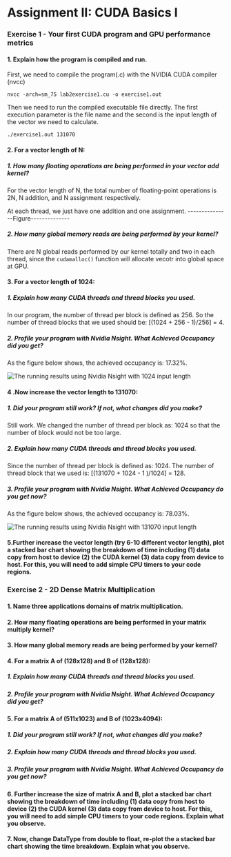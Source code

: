 #  Assignment II: CUDA Basics I

### Exercise 1 - Your first CUDA program and GPU performance metrics

#### 1. Explain how the program is compiled and run. 
First, we need to compile the program(.c) with the NVIDIA CUDA compiler (nvcc)

```nvcc -arch=sm_75 lab2exercise1.cu -o exercise1.out```

Then we need to run the compiled executable file directly. The first execution parameter is the file name and the second is the input length of the vector we need to calculate.

```./exercise1.out 131070```

#### 2. For a vector length of N:
##### 1. How many floating operations are being performed in your vector add kernel?

   For the vector length of N, the total number of floating-point operations is 2N, N addition, and N assignment respectively.
   
   At each thread, we just have one addition and one assignment.
   ---------------Figure--------------   
   
##### 2. How many global memory reads are being performed by your kernel?

There are N global reads performed by our kernel totally and two in each thread, since the ```cudamalloc()``` function will allocate vecotr into global space at GPU.

#### 3. For a vector length of 1024:
##### 1. Explain how many CUDA threads and thread blocks you used.

In our program, the number of thread per block is defined as 256. So the number of thread blocks that we used should be: [(1024 + 256 - 1)/256] = 4.

##### 2. Profile your program with Nvidia Nsight. What Achieved Occupancy did you get?

As the figure below shows, the achieved occupancy is: 17.32%.

![The running results using Nvidia Nsight with 1024 input length](./images/E1_3_2.png)

#### 4 .Now increase the vector length to 131070:

##### 1. Did your program still work? If not, what changes did you make?

Still work. We changed the number of thread per block as: 1024 so that the number of block would not be too large. 

##### 2. Explain how many CUDA threads and thread blocks you used.

Since the number of thread per block is defined as: 1024. The number of thread block that we used is: [(131070 + 1024 - 1 )/1024] = 128.

##### 3. Profile your program with Nvidia Nsight. What Achieved Occupancy do you get now?

As the figure below shows, the achieved occupancy is: 78.03%.

![The running results using Nvidia Nsight with 131070 input length](./images/E1_4_3.png)

#### 5.Further increase the vector length (try 6-10 different vector length), plot a stacked bar chart showing the breakdown of time including (1) data copy from host to device (2) the CUDA kernel (3) data copy from device to host. For this, you will need to add simple CPU timers to your code regions.

### Exercise 2 - 2D Dense Matrix Multiplication

#### 1. Name three applications domains of matrix multiplication.

#### 2. How many floating operations are being performed in your matrix multiply kernel? 

#### 3. How many global memory reads are being performed by your kernel?  

#### 4. For a matrix A of (128x128) and B of (128x128):

##### 1. Explain how many CUDA threads and thread blocks you used.
  
##### 2. Profile your program with Nvidia Nsight. What Achieved Occupancy did you get?

#### 5. For a matrix A of (511x1023) and B of (1023x4094):

##### 1. Did your program still work? If not, what changes did you make?

##### 2. Explain how many CUDA threads and thread blocks you used.

##### 3. Profile your program with Nvidia Nsight. What Achieved Occupancy do you get now?

#### 6. Further increase the size of matrix A and B, plot a stacked bar chart showing the breakdown of time including (1) data copy from host to device (2) the CUDA kernel (3) data copy from device to host. For this, you will need to add simple CPU timers to your code regions. Explain what you observe.

#### 7. Now, change DataType from double to float, re-plot the a stacked bar chart showing the time breakdown. Explain what you observe. 
